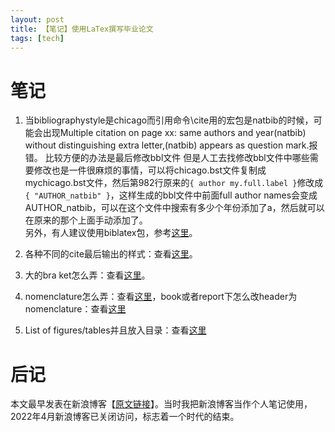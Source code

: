 ```yaml
---
layout: post
title: 【笔记】使用LaTex撰写毕业论文
tags: [tech]
---
```


# 笔记

1. 当bibliographystyle是chicago而引用命令\cite用的宏包是natbib的时候，可能会出现Multiple citation on page xx: same authors and year(natbib) without distinguishing extra letter,(natbib) appears as question mark.报错。
比较方便的办法是最后修改bbl文件
但是人工去找修改bbl文件中哪些需要修改也是一件很麻烦的事情，可以将chicago.bst文件复制成mychicago.bst文件，然后第982行原来的`{ author my.full.label }`修改成`{ "AUTHOR_natbib" }`，这样生成的bbl文件中前面full author names会变成AUTHOR_natbib，可以在这个文件中搜索有多少个年份添加了a，然后就可以在原来的那个上面手动添加了。<br>
另外，有人建议使用biblatex包，参考[这里](https://tex.stackexchange.com/questions/95185/bibtex-chicago-style-citation-with-same-first-authors)。


2. 各种不同的cite最后输出的样式：查看[这里](https://en.wikibooks.org/wiki/LaTeX/Bibliography_Management)。

3. 大的bra ket怎么弄：查看[这里](https://tex.stackexchange.com/questions/108767/big-angle-brackets)。

4. nomenclature怎么弄：查看[这里](https://tex.stackexchange.com/questions/223376/how-to-make-section-in-nomenclature)，book或者report下怎么改header为nomenclature：查看[这里](https://tex.stackexchange.com/questions/31586/nomenclature-as-a-chapter)

5. List of figures/tables并且放入目录：查看[这里](https://texblog.org/2013/04/29/latex-table-of-contents-list-of-figurestables-and-some-customizations/)

# 后记

本文最早发表在新浪博客【[原文链接](https://blog.sina.com.cn/s/blog_86e874d30102xnga.html)】。当时我把新浪博客当作个人笔记使用，2022年4月新浪博客已关闭访问，标志着一个时代的结束。
